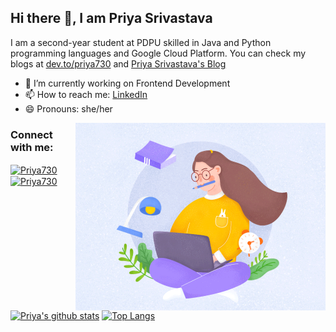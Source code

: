 ## Hi there 👋, I am Priya Srivastava
I am a second-year student at PDPU skilled in Java and Python programming languages and Google Cloud Platform. 
You can check my blogs at [dev.to/priya730](https://dev.to/priya730) and [Priya Srivastava's Blog](https://priyasrivastava.hashnode.dev/)
- 🔭 I’m currently working on Frontend Development
- 📫 How to reach me: [LinkedIn](www.linkedin.com/in/priyasrivastava730)
- 😄 Pronouns: she/her

<img align="right" alt="Coding" width="400" src="https://github.com/Priya730/Priya730/blob/master/MANAGING-THE-CRAZINESS-OF-A-WEB-DEVELOPER-SCHEDULE-banner2.gif">
<!--<p align="left"> <img src="https://komarev.com/ghpvc/?username=Priya730&label=Profile%20views&color=129e00&style=plastic" alt="Priya730" /> </p>-->

<h3 align="left">Connect with me:</h3>
<a href="https://linkedin.com/in/priyasrivastava730" target="blank"><img align="center" src="https://cdn.jsdelivr.net/npm/simple-icons@3.0.1/icons/linkedin.svg" alt="Priya730" height="30" width="40" /></a>
<a href="https://twitter.com/shivikapriya" target="blank"><img align="center" src="https://cdn.jsdelivr.net/npm/simple-icons@3.0.1/icons/twitter.svg" alt="Priya730" height="30" width="40" /></a>


[![Priya's github stats](https://github-readme-stats.vercel.app/api?username=Priya730&count_private=true&show_icons=true)](https://github.com/Priya730/github-readme-stats)
[![Top Langs](https://github-readme-stats.vercel.app/api/top-langs/?username=Priya730&layout=compact)](https://github.com/Priya730/github-readme-stats)
<!--
**Priya730/Priya730** is a ✨ _special_ ✨ repository because its `README.md` (this file) appears on your GitHub profile.

Here are some ideas to get you started:

- 🔭 I’m currently working on ...
- 🌱 I’m currently learning ...
- 👯 I’m looking to collaborate on ...
- 🤔 I’m looking for help with ...
- 💬 Ask me about ...
- 📫 How to reach me: ...
- 😄 Pronouns: ...
- ⚡ Fun fact: ...
-->
